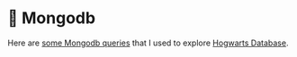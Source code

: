 #  🌱 Mongodb 

Here are <a href="https://docs.google.com/document/d/1k07ZzqJoOi_7CWLUvOB-oeRU-y9aELLMAbSx9Fs2YAk/edit?usp=sharing">some Mongodb queries</a> that I used to explore  <a href="https://drive.google.com/drive/u/3/folders/1MC0AttnmlAmugifFlX3hG6pssYZDqpPB "> Hogwarts Database</a>.
